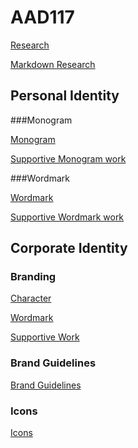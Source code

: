 # AAD117

[Research](http://ingahampton.github.io/AAD117-1/AAD117-Research.html)

[Markdown Research](https://github.com/IngaHampton/AAD117-1/blob/gh-pages/Uncommon-Knowledge.md)

## Personal Identity

###Monogram

[Monogram](https://www.flickr.com/photos/128425558@N08/16545416428/in/photostream/)

[Supportive Monogram work](https://www.flickr.com/photos/128425558@N08/sets/72157651166156802/)

###Wordmark

[Wordmark](https://www.flickr.com/photos/128425558@N08/16545569300/)

[Supportive Wordmark work](https://www.flickr.com/photos/128425558@N08/sets/72157648855334493/)

## Corporate Identity

### Branding

[Character](https://www.flickr.com/photos/128425558@N08/16681736098/in/photostream/)

[Wordmark](https://www.flickr.com/photos/128425558@N08/16246985894/in/photostream/)

[Supportive Work](https://www.flickr.com/photos/128425558@N08/sets/72157651445448951/)

### Brand Guidelines

[Brand Guidelines](http://ingahampton.github.io/AAD117-1/corporate-brand-guidlines.html)

### Icons

[Icons](https://www.flickr.com/photos/128425558@N08/16808608257/)
